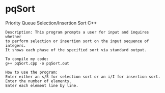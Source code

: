 # pqSort
Priority Queue Selection/Insertion Sort C++

    Description: This program prompts a user for input and inquires whether
    to perform selection or insertion sort on the input sequence of integers.
    It shows each phase of the specified sort via standard output.

    To compile my code:
    g++ pqSort.cpp -o pqSort.out

    How to use the program:
    Enter either an s/S for selection sort or an i/I for insertion sort.
    Enter the number of elements.
    Enter each element line by line.
